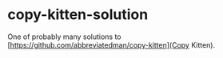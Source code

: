 # copy-kitten-solution

One of probably many solutions to [https://github.com/abbreviatedman/copy-kitten](Copy Kitten).
